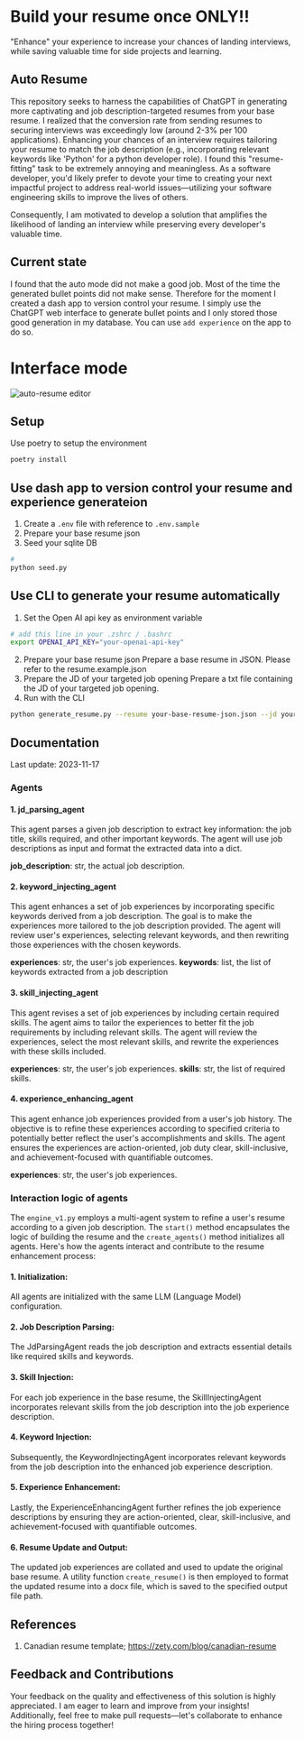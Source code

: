 # Build your resume once ONLY!!
"Enhance" your experience to increase your chances of landing interviews, while saving valuable time for side projects and learning.


## Auto Resume
This repository seeks to harness the capabilities of ChatGPT in generating more captivating and job description-targeted resumes from your base resume. I realized that the conversion rate from sending resumes to securing interviews was exceedingly low (around 2-3% per 100 applications). Enhancing your chances of an interview requires tailoring your resume to match the job description (e.g., incorporating relevant keywords like 'Python' for a python developer role). I found this "resume-fitting" task to be extremely annoying and meaningless. As a software developer, you'd likely prefer to devote your time to creating your next impactful project to address real-world issues—utilizing your software engineering skills to improve the lives of others.

Consequently, I am motivated to develop a solution that amplifies the likelihood of landing an interview while preserving every developer's valuable time.

## Current state
I found that the auto mode did not make a good job. Most of the time the generated bullet points did not make sense. Therefore for the moment I created a dash app to version control your resume. I simply use the ChatGPT web interface to generate bullet points and I only stored those good generation in my database. You can use `add experience` on the app to do so.

# Interface mode
![auto-resume editor]('./auto-resume-app.png')

## Setup
Use poetry to setup the environment
```bash
poetry install
```

## Use dash app to version control your resume and experience generateion
1. Create a `.env` file with reference to `.env.sample`
2. Prepare your base resume json
2. Seed your sqlite DB
```bash
# 
python seed.py
```


## Use CLI to generate your resume automatically
1. Set the Open AI api key as environment variable
```bash
# add this line in your .zshrc / .bashrc
export OPENAI_API_KEY="your-openai-api-key"
```
2. Prepare your base resume json
Prepare a base resume in JSON. Please refer to the resume.example.json
3. Prepare the JD of your targeted job opening
Prepare a txt file containing the JD of your targeted job opening.
4. Run with the CLI
```bash
python generate_resume.py --resume your-base-resume-json.json --jd your-job-description.txt
```

## Documentation
Last update: 2023-11-17

### Agents
#### 1. jd_parsing_agent
This agent parses a given job description to extract key information: the job title, skills required, and other important keywords. The agent will use job descriptions as input and format the extracted data into a dict.

**job_description**: str, the actual job description.

#### 2. keyword_injecting_agent
This agent enhances a set of job experiences by incorporating specific keywords derived from a job description. The goal is to make the experiences more tailored to the job description provided. The agent will review user's experiences, selecting relevant keywords, and then rewriting those experiences with the chosen keywords.

**experiences**: str, the user's job experiences.
**keywords**: list, the list of keywords extracted from a job description

#### 3. skill_injecting_agent
This agent revises a set of job experiences by including certain required skills. The agent aims to tailor the experiences to better fit the job requirements by including relevant skills. The agent will review the experiences, select the most relevant skills, and rewrite the experiences with these skills included.

**experiences**: str, the user's job experiences.
**skills**: str, the list of required skills.

#### 4. experience_enhancing_agent
This agent enhance job experiences provided from a user's job history. The objective is to refine these experiences according to specified criteria to potentially better reflect the user's accomplishments and skills. The agent ensures the experiences are action-oriented, job duty clear, skill-inclusive, and achievement-focused with quantifiable outcomes.

**experiences**: str, the user's job experiences.


### Interaction logic of agents
The `engine_v1.py` employs a multi-agent system to refine a user's resume according to a given job description. The `start()` method encapsulates the logic of building the resume and the `create_agents()` method initializes all agents. Here's how the agents interact and contribute to the resume enhancement process:

#### 1. Initialization:
All agents are initialized with the same LLM (Language Model) configuration.

#### 2. Job Description Parsing:
The JdParsingAgent reads the job description and extracts essential details like required skills and keywords.

#### 3. Skill Injection:
For each job experience in the base resume, the SkillInjectingAgent incorporates relevant skills from the job description into the job experience description.

#### 4. Keyword Injection:
Subsequently, the KeywordInjectingAgent incorporates relevant keywords from the job description into the enhanced job experience description.

#### 5. Experience Enhancement:
Lastly, the ExperienceEnhancingAgent further refines the job experience descriptions by ensuring they are action-oriented, clear, skill-inclusive, and achievement-focused with quantifiable outcomes.

#### 6. Resume Update and Output:
The updated job experiences are collated and used to update the original base resume.
A utility function `create_resume()` is then employed to format the updated resume into a docx file, which is saved to the specified output file path.


## References
1. Canadian resume template; https://zety.com/blog/canadian-resume


## Feedback and Contributions
Your feedback on the quality and effectiveness of this solution is highly appreciated. I am eager to learn and improve from your insights! Additionally, feel free to make pull requests—let's collaborate to enhance the hiring process together!

